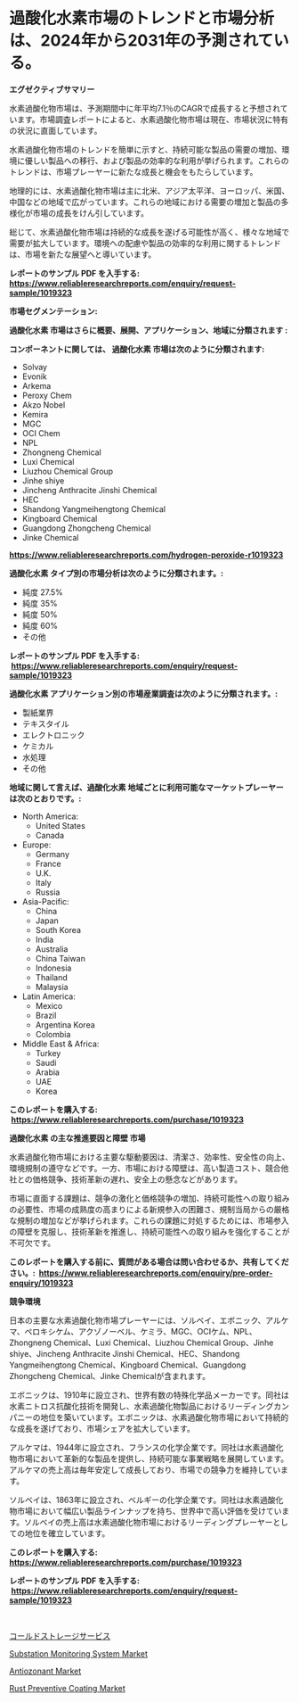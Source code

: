 <p><h1>過酸化水素市場のトレンドと市場分析は、2024年から2031年の予測されている。</h1></p><p><strong>エグゼクティブサマリー</strong></p>
<p><p>水素過酸化物市場は、予測期間中に年平均7.1％のCAGRで成長すると予想されています。市場調査レポートによると、水素過酸化物市場は現在、市場状況に特有の状況に直面しています。</p><p>水素過酸化物市場のトレンドを簡単に示すと、持続可能な製品の需要の増加、環境に優しい製品への移行、および製品の効率的な利用が挙げられます。これらのトレンドは、市場プレーヤーに新たな成長と機会をもたらしています。</p><p>地理的には、水素過酸化物市場は主に北米、アジア太平洋、ヨーロッパ、米国、中国などの地域で広がっています。これらの地域における需要の増加と製品の多様化が市場の成長をけん引しています。</p><p>総じて、水素過酸化物市場は持続的な成長を遂げる可能性が高く、様々な地域で需要が拡大しています。環境への配慮や製品の効率的な利用に関するトレンドは、市場を新たな展望へと導いています。</p></p>
<p><strong>レポートのサンプル PDF を入手する: <a href="https://www.reliableresearchreports.com/enquiry/request-sample/1019323">https://www.reliableresearchreports.com/enquiry/request-sample/1019323</a></strong></p>
<p><strong>市場セグメンテーション:</strong></p>
<p><strong> 過酸化水素 市場はさらに概要、展開、アプリケーション、地域に分類されます :</strong></p>
<p><strong>コンポーネントに関しては、 過酸化水素 市場は次のように分類されます: &nbsp;</strong></p>
<p><ul><li>Solvay</li><li>Evonik</li><li>Arkema</li><li>Peroxy Chem</li><li>Akzo Nobel</li><li>Kemira</li><li>MGC</li><li>OCI Chem</li><li>NPL</li><li>Zhongneng Chemical</li><li>Luxi Chemical</li><li>Liuzhou Chemical Group</li><li>Jinhe shiye</li><li>Jincheng Anthracite Jinshi Chemical</li><li>HEC</li><li>Shandong Yangmeihengtong Chemical</li><li>Kingboard Chemical</li><li>Guangdong Zhongcheng Chemical</li><li>Jinke Chemical</li></ul></p>
<p><strong><a href="https://www.reliableresearchreports.com/hydrogen-peroxide-r1019323">https://www.reliableresearchreports.com/hydrogen-peroxide-r1019323</a></strong></p>
<p><strong> 過酸化水素 タイプ別の市場分析は次のように分類されます。:</strong></p>
<p><ul><li>純度 27.5%</li><li>純度 35%</li><li>純度 50%</li><li>純度 60%</li><li>その他</li></ul></p>
<p><strong>レポートのサンプル PDF を入手する: &nbsp;<a href="https://www.reliableresearchreports.com/enquiry/request-sample/1019323">https://www.reliableresearchreports.com/enquiry/request-sample/1019323</a></strong></p>
<p><strong> 過酸化水素 アプリケーション別の市場産業調査は次のように分類されます。:</strong></p>
<p><ul><li>製紙業界</li><li>テキスタイル</li><li>エレクトロニック</li><li>ケミカル</li><li>水処理</li><li>その他</li></ul></p>
<p><strong>地域に関して言えば、過酸化水素 地域ごとに利用可能なマーケットプレーヤーは次のとおりです。:</strong></p>
<p><ul>
    <li>
        North America:
        <ul>
            <li>United States</li>
            <li>Canada</li>
        </ul>
    </li>
    <li>
        Europe:
        <ul>
            <li>Germany</li>
            <li>France</li>
            <li>U.K.</li>
            <li>Italy</li>
            <li>Russia</li>
        </ul>
    </li>
    <li>
        Asia-Pacific:
        <ul>
            <li>China</li>
            <li>Japan</li>
            <li>South Korea</li>
            <li>India</li>
            <li>Australia</li>
            <li>China Taiwan</li>
            <li>Indonesia</li>
            <li>Thailand</li>
            <li>Malaysia</li>
        </ul>
    </li>
    <li>
        Latin America:
        <ul>
            <li>Mexico</li>
            <li>Brazil</li>
            <li>Argentina Korea</li>
            <li>Colombia</li>
        </ul>
    </li>
    <li>
        Middle East & Africa:
        <ul>
            <li>Turkey</li>
            <li>Saudi</li>
            <li>Arabia</li>
            <li>UAE</li>
            <li>Korea</li>
        </ul>
    </li>
    </ul></p>
<p><strong>このレポートを購入する: &nbsp;<a href="https://www.reliableresearchreports.com/purchase/1019323">https://www.reliableresearchreports.com/purchase/1019323</a></strong></p>
<p><strong>過酸化水素 の主な推進要因と障壁 市場</strong></p>
<p><p>水素過酸化物市場における主要な駆動要因は、清潔さ、効率性、安全性の向上、環境規制の遵守などです。一方、市場における障壁は、高い製造コスト、競合他社との価格競争、技術革新の遅れ、安全上の懸念などがあります。</p><p>市場に直面する課題は、競争の激化と価格競争の増加、持続可能性への取り組みの必要性、市場の成熟度の高まりによる新規参入の困難さ、規制当局からの厳格な規制の増加などが挙げられます。これらの課題に対処するためには、市場参入の障壁を克服し、技術革新を推進し、持続可能性への取り組みを強化することが不可欠です。</p></p>
<p><strong>このレポートを購入する前に、質問がある場合は問い合わせるか、共有してください。:&nbsp; <a href="https://www.reliableresearchreports.com/enquiry/pre-order-enquiry/1019323">https://www.reliableresearchreports.com/enquiry/pre-order-enquiry/1019323</a></strong></p>
<p><strong>競争環境</strong></p>
<p><p>日本の主要な水素過酸化物市場プレーヤーには、ソルベイ、エボニック、アルケマ、ペロキシケム、アクゾノーベル、ケミラ、MGC、OCIケム、NPL、Zhongneng Chemical、Luxi Chemical、Liuzhou Chemical Group、Jinhe shiye、Jincheng Anthracite Jinshi Chemical、HEC、Shandong Yangmeihengtong Chemical、Kingboard Chemical、Guangdong Zhongcheng Chemical、Jinke Chemicalが含まれます。</p><p>エボニックは、1910年に設立され、世界有数の特殊化学品メーカーです。同社は水素ニトロス抗酸化技術を開発し、水素過酸化物製品におけるリーディングカンパニーの地位を築いています。エボニックは、水素過酸化物市場において持続的な成長を遂げており、市場シェアを拡大しています。</p><p>アルケマは、1944年に設立され、フランスの化学企業です。同社は水素過酸化物市場において革新的な製品を提供し、持続可能な事業戦略を展開しています。アルケマの売上高は毎年安定して成長しており、市場での競争力を維持しています。</p><p>ソルベイは、1863年に設立され、ベルギーの化学企業です。同社は水素過酸化物市場において幅広い製品ラインナップを持ち、世界中で高い評価を受けています。ソルベイの売上高は水素過酸化物市場におけるリーディングプレーヤーとしての地位を確立しています。</p></p>
<p><strong>このレポートを購入する: &nbsp; <a href="https://www.reliableresearchreports.com/purchase/1019323">https://www.reliableresearchreports.com/purchase/1019323</a></strong></p>
<p><strong>レポートのサンプル PDF を入手する: &nbsp;<a href="https://www.reliableresearchreports.com/enquiry/request-sample/1019323">https://www.reliableresearchreports.com/enquiry/request-sample/1019323</a></strong><strong></strong></p>
<p>&nbsp;</p>
<p><p><a href="https://github.com/mcbeesbxa270/Market-Research-Report-List-1/blob/main/454278426727.md">コールドストレージサービス</a></p><p><a href="https://github.com/ChiragRP21/Market-Research-Report-List-4/blob/main/substation-monitoring-system-market.md">Substation Monitoring System Market</a></p><p><a href="https://www.linkedin.com/pulse/antiozonant-market-centers-aspects-growth-share-opportunity-kz6ac?trackingId=WfZ14U2Kg7f6q5buoBzx5A%3D%3D">Antiozonant Market</a></p><p><a href="https://www.linkedin.com/pulse/rust-preventive-coating-market-dynamics-2024-2031-also-its-x6ogc?trackingId=Y3VCUjZBHbJfOIFs9HJO9Q%3D%3D">Rust Preventive Coating Market</a></p></p>